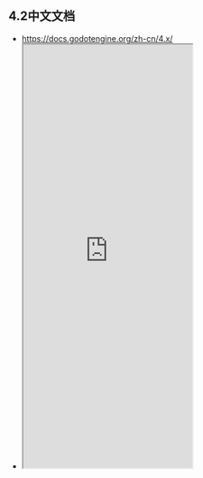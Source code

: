 ## 4.2中文文档
- https://docs.godotengine.org/zh-cn/4.x/
- <iframe src="https://docs.godotengine.org/zh-cn/4.x/" height="750"></iframe>